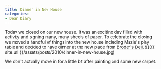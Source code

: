 ```yaml
---
title: Dinner in New House
categories:
- Dear Diary
---
```


Today we closed on our new house. It was an exciting day filled with activity and signing many, many sheets of paper. To celebrate the closing we moved a handful of things into the new house including Mazie's play table and decided to have dinner at the new place from [Broder's Deli](http://www.broders.com/cucina-italiana/index.html).
![]({{ site.url }}/assets/posts/2010/dinner-in-new-house.jpg)

We don't actually move in for a little bit after painting and some new carpet.
